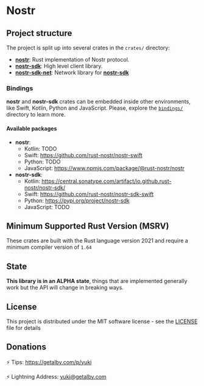 # Nostr

## Project structure

The project is split up into several crates in the `crates/` directory:

* [**nostr**](./crates/nostr/): Rust implementation of Nostr protocol.
* [**nostr-sdk**](./crates/nostr-sdk/): High level client library.
* [**nostr-sdk-net**](./crates/nostr-sdk-net/): Network library for [**nostr-sdk**](./crates/nostr-sdk/)

### Bindings

**nostr** and **nostr-sdk** crates can be embedded inside other environments, like Swift, Kotlin, Python and JavaScript. 
Please, explore the [`bindings/`](./bindings/) directory to learn more.

#### Available packages

* **nostr**:
    * Kotlin: TODO
    * Swift: https://github.com/rust-nostr/nostr-swift
    * Python: TODO
    * JavaScript: https://www.npmjs.com/package/@rust-nostr/nostr
* **nostr-sdk**:
    * Kotlin: https://central.sonatype.com/artifact/io.github.rust-nostr/nostr-sdk/
    * Swift: https://github.com/rust-nostr/nostr-sdk-swift
    * Python: https://pypi.org/project/nostr-sdk
    * JavaScript: TODO

## Minimum Supported Rust Version (MSRV)

These crates are built with the Rust language version 2021 and require a minimum compiler version of `1.64`

## State

**This library is in an ALPHA state**, things that are implemented generally work but the API will change in breaking ways.

## License

This project is distributed under the MIT software license - see the [LICENSE](LICENSE) file for details

## Donations

⚡ Tips: <https://getalby.com/p/yuki>

⚡ Lightning Address: yuki@getalby.com